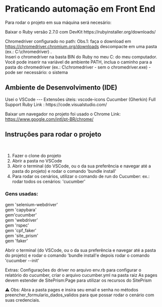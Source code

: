 <h1>Praticando automação em Front End</h1>

Para rodar o projeto em sua máquina será necesário:

<p>Baixar o Ruby versão 2.7.0 com DevKit https://rubyinstaller.org/downloads/</p>

Chromedriver configurado no path: Obs.1: faça o download em https://chromedriver.chromium.org/downloads
descompacte em uma pasta (ex.: C:\chromedriver) .<br>
Inseri o chromedriver na basta BIN do Ruby no meu C: do meu computador. 
Você pode inserir na variável de ambiente PATH, inclua o caminho para a pasta do chromedriver (ex.: C\chromedriver - sem o chromedriver.exe) - pode ser necessário: o sistema

<h2>Ambiente de Desenvolvimento (IDE)</h2>
Usei o VSCode --- Extensões úteis: vscode-icons Cucumber (Gherkin) Full Support Ruby
Link : https://code.visualstudio.com/

Baixar um navegador no projeto foi usado o Chrome 
Link: https://www.google.com/intl/pt-BR/chrome/

<h2>Instruções para rodar o projeto</h2>
<br>
<ol>
<li>Fazer o clone do projeto</li> 
<li>Abrir a pasta no VSCode</li>
<li>Abrir o terminal (do VSCode, ou o da sua preferência e navegar até a pasta do projeto) e rodar o comando 'bundle install'</li>
<li>Para rodar os cenários, utilizar o comando de run do Cucumber: ex.:
rodar todos os cenários: 'cucumber'</li>
</ol>

<h3>Gens usadas:</h3>

gem 'selenium-webdriver'<br>
gem 'capybara'<br>
gem'cucumber'<br>
gem 'webdriver'<br>
gem 'rspec'<br>
gem 'cpf_faker'<br>
gem 'site_prism'<br>
gem 'faker'<br>

<p>Abrir o terminal (do VSCode, ou o da sua preferência e navegar até a pasta do projeto) e rodar o comando 'bundle install'e depois rodar o comando 'cucumber --init'</p>

<p>Extras:
Configurações do driver no arquivo env.rb
para configurar o relatório do cucumber, criar o arquivo cucumber.yml na pasta raiz
As pages devem estender de SitePrism:Page para utilizar os recursos do SitePrism</p>

⚠ Obs: Abra a pasta pages e insira seu email e senha no métodos 
preencher_formulario_dados_validos para que possar rodar o cenário com suas credenciais. 
